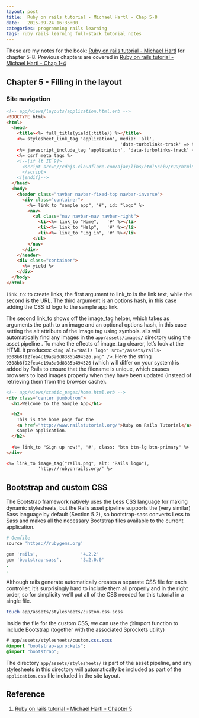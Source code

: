 ```yaml
---
layout: post
title:  Ruby on rails tutorial - Michael Hartl - Chap 5-8
date:   2015-09-24 16:35:00
categories: programming rails learning
tags: ruby rails learning full-stack tutorial notes
---
```


These are my notes for the book: [Ruby on rails tutorial - Michael Hartl](https://www.railstutorial.org/book/) for chapter 5-8. Previous chapters are covered in [Ruby on rails tutorial - Michael Hartl - Chap 1-4](http://knoxxs.github.io/programming/rails/learning/2015/09/22/ruby-on-rails-tutorial-michael-hartl-chap_1_4/) 

## Chapter 5 - Filling in the layout

### Site navigation

```html
<!-- app/views/layouts/application.html.erb -->
<!DOCTYPE html>
<html>
  <head>
    <title><%= full_title(yield(:title)) %></title>
    <%= stylesheet_link_tag 'application', media: 'all',
                                           'data-turbolinks-track' => true %>
    <%= javascript_include_tag 'application', 'data-turbolinks-track' => true %>
    <%= csrf_meta_tags %>
    <!--[if lt IE 9]>
      <script src="//cdnjs.cloudflare.com/ajax/libs/html5shiv/r29/html5.min.js">
      </script>
    <![endif]-->
  </head>
  <body>
    <header class="navbar navbar-fixed-top navbar-inverse">
      <div class="container">
        <%= link_to "sample app", '#', id: "logo" %>
        <nav>
          <ul class="nav navbar-nav navbar-right">
            <li><%= link_to "Home",   '#' %></li>
            <li><%= link_to "Help",   '#' %></li>
            <li><%= link_to "Log in", '#' %></li>
          </ul>
        </nav>
      </div>
    </header>
    <div class="container">
      <%= yield %>
    </div>
  </body>
</html>
```

`link_to`: to create links, the first argument to link_to is the link text, while the second is the URL. The third argument is an options hash, in this case adding the CSS id logo to the sample app link.

The second link_to shows off the image_tag helper, which takes as arguments the path to an image and an optional options hash, in this case setting the alt attribute of the image tag using symbols. ails will automatically find any images in the `app/assets/images/` directory using the asset pipeline . To make the effects of image_tag clearer, let’s look at the HTML it produces: `<img alt="Rails logo" src="/assets/rails-9308b8f92fea4c19a3a0d8385b494526.png" />`. Here the string `9308b8f92fea4c19a3a0d8385b494526` (which will differ on your system) is added by Rails to ensure that the filename is unique, which causes browsers to load images properly when they have been updated (instead of retrieving them from the browser cache).

```html
<!-- app/views/static_pages/home.html.erb -->
<div class="center jumbotron">
  <h1>Welcome to the Sample App</h1>

  <h2>
    This is the home page for the
    <a href="http://www.railstutorial.org/">Ruby on Rails Tutorial</a>
    sample application.
  </h2>

  <%= link_to "Sign up now!", '#', class: "btn btn-lg btn-primary" %>
</div>

<%= link_to image_tag("rails.png", alt: "Rails logo"),
            'http://rubyonrails.org/' %>
```

## Bootstrap and custom CSS

The Bootstrap framework natively uses the Less CSS language for making dynamic stylesheets, but the Rails asset pipeline supports the (very similar) Sass language by default (Section 5.2), so bootstrap-sass converts Less to Sass and makes all the necessary Bootstrap files available to the current application.

```ruby
# Gemfile
source 'https://rubygems.org'

gem 'rails',                '4.2.2'
gem 'bootstrap-sass',       '3.2.0.0'
.
.
```

Although rails generate automatically creates a separate CSS file for each controller, it’s surprisingly hard to include them all properly and in the right order, so for simplicity we’ll put all of the CSS needed for this tutorial in a single file.

```bash
touch app/assets/stylesheets/custom.css.scss
```

Inside the file for the custom CSS, we can use the @import function to include Bootstrap (together with the associated Sprockets utility)

```css
# app/assets/stylesheets/custom.css.scss
@import "bootstrap-sprockets";
@import "bootstrap";
```

The directory `app/assets/stylesheets/` is part of the asset pipeline, and any stylesheets in this directory will automatically be included as part of the `application.css` file included in the site layout.
## Reference

1. [Ruby on rails tutorial - Michael Hartl - Chapter 5](https://www.railstutorial.org/book/filling_in_the_layout)